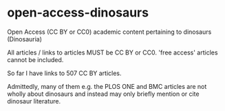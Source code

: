 open-access-dinosaurs
=====================

Open Access (CC BY or CC0) academic content pertaining to dinosaurs (Dinosauria)

All articles / links to articles MUST be CC BY or CC0. 'free access' articles cannot be included.

So far I have links to 507 CC BY articles.

Admittedly, many of them e.g. the PLOS ONE and BMC articles are not wholly about dinosaurs and instead may only briefly mention or cite dinosaur literature.
